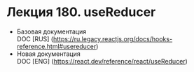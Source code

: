 # Лекция 180. useReducer    

* Базовая документация  
    DOC [RUS] (https://ru.legacy.reactjs.org/docs/hooks-reference.html#usereducer)      
* Новая документация    
    DOC [ENG] (https://react.dev/reference/react/useReducer)

